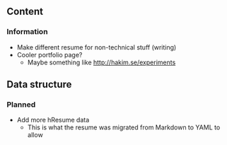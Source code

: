 ## Content
### Information
- Make different resume for non-technical stuff (writing)
- Cooler portfolio page?
  - Maybe something like http://hakim.se/experiments

## Data structure
### Planned
- Add more hResume data
  - This is what the resume was migrated from Markdown to YAML to allow